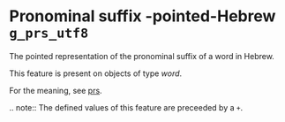 # Pronominal suffix -pointed-Hebrew `g_prs_utf8`


The pointed representation of the pronominal suffix of a word in Hebrew.

This feature is present on objects of type *word*.

For the meaning, see [prs](prs).

.. note::
    The defined values of this feature are preceeded by a `+`.



